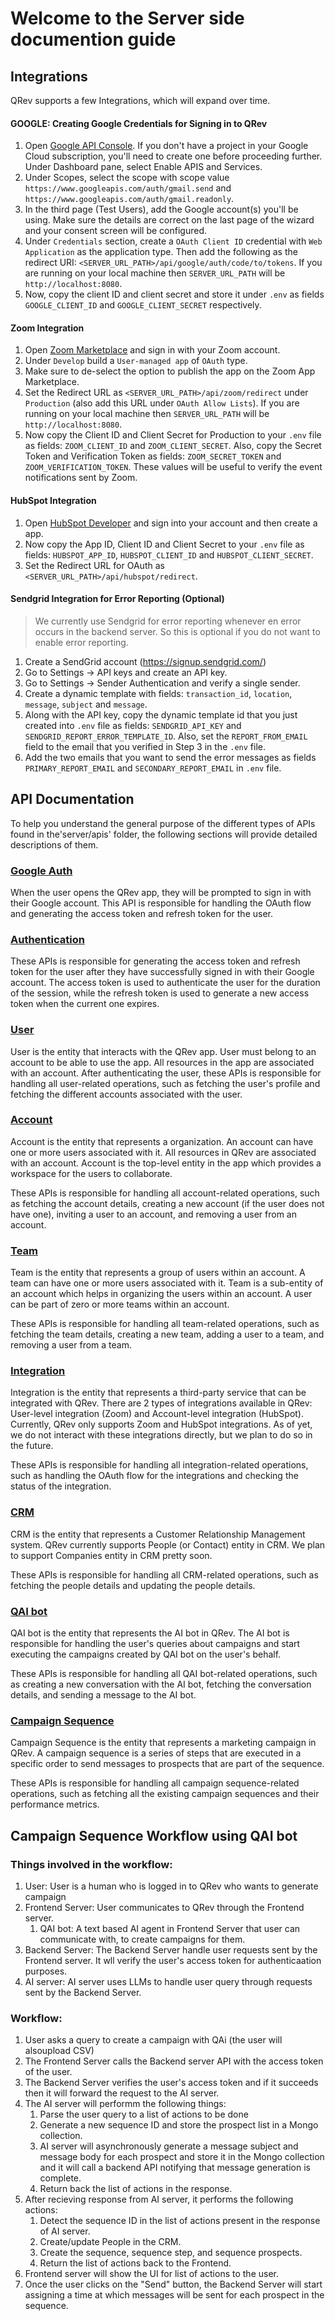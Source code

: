 # Welcome to the Server side documention guide 

## Integrations

QRev supports a few Integrations, which will expand over time. 

####  GOOGLE: Creating Google Credentials for Signing in to QRev

1. Open [Google API Console](https://console.cloud.google.com/apis/dashboard). If you don't have a project in your Google Cloud subscription, you'll need to create one before proceeding further. Under Dashboard pane, select Enable APIS and Services.
2. Under Scopes, select the scope with scope value `https://www.googleapis.com/auth/gmail.send` and `https://www.googleapis.com/auth/gmail.readonly`.
3. In the third page (Test Users), add the Google account(s) you'll be using. Make sure the details are correct on the last page of the wizard and your consent screen will be configured.
4. Under `Credentials` section, create a `OAuth Client ID` credential with `Web Application` as the application type. Then add the following as the redirect URI: `<SERVER_URL_PATH>/api/google/auth/code/to/tokens`. If you are running on your local machine then `SERVER_URL_PATH` will be `http://localhost:8080`.
5. Now, copy the client ID and client secret and store it under `.env` as fields `GOOGLE_CLIENT_ID` and `GOOGLE_CLIENT_SECRET` respectively.

#### Zoom Integration

1. Open [Zoom Marketplace](https://marketplace.zoom.us/) and sign in with your Zoom account.
2. Under `Develop` build a `User-managed app` of `OAuth` type.
3. Make sure to de-select the option to publish the app on the Zoom App Marketplace.
4. Set the Redirect URL as `<SERVER_URL_PATH>/api/zoom/redirect` under `Production` (also add this URL under `OAuth Allow Lists`). If you are running on your local machine then `SERVER_URL_PATH` will be `http://localhost:8080`.
5. Now copy the Client ID and Client Secret for Production to your `.env` file as fields: `ZOOM_CLIENT_ID` and `ZOOM_CLIENT_SECRET`. Also, copy the Secret Token and Verification Token as fields: `ZOOM_SECRET_TOKEN` and `ZOOM_VERIFICATION_TOKEN`. These values will be useful to verify the event notifications sent by Zoom.

#### HubSpot Integration

1. Open [HubSpot Developer](https://developer.hubspot.com/) and sign into your account and then create a app.
2. Now copy the App ID, Client ID and Client Secret to your `.env` file as fields: `HUBSPOT_APP_ID`, `HUBSPOT_CLIENT_ID` and `HUBSPOT_CLIENT_SECRET`.
3. Set the Redirect URL for OAuth as `<SERVER_URL_PATH>/api/hubspot/redirect`.

#### Sendgrid Integration for Error Reporting (Optional)

> We currently use Sendgrid for error reporting whenever en error occurs in the backend server. So this is optional if you do not want to enable error reporting.

1. Create a SendGrid account (https://signup.sendgrid.com/)
2. Go to Settings -> API keys and create an API key.
3. Go to Settings -> Sender Authentication and verify a single sender.
4. Create a dynamic template with fields: `transaction_id`, `location`, `message`, `subject` and `message`.
5. Along with the API key, copy the dynamic template id that you just created into `.env` file as fields: `SENDGRID_API_KEY` and `SENDGRID_REPORT_ERROR_TEMPLATE_ID`. Also, set the `REPORT_FROM_EMAIL` field to the email that you verified in Step 3 in the `.env` file.
6. Add the two emails that you want to send the error messages as fields `PRIMARY_REPORT_EMAIL` and `SECONDARY_REPORT_EMAIL` in `.env` file.

## API Documentation

To help you understand the general purpose of the different types of APIs found in the'server/apis' folder, the following sections will provide detailed descriptions of them.

### [Google Auth](https://github.com/qrev-ai/qrev/tree/main/server/apis/google)

When the user opens the QRev app, they will be prompted to sign in with their Google account. This API is responsible for handling the OAuth flow and generating the access token and refresh token for the user.

### [Authentication](https://github.com/qrev-ai/qrev/tree/main/server/apis/auth)

These APIs is responsible for generating the access token and refresh token for the user after they have successfully signed in with their Google account. The access token is used to authenticate the user for the duration of the session, while the refresh token is used to generate a new access token when the current one expires.

### [User](https://github.com/qrev-ai/qrev/tree/main/server/apis/user)

User is the entity that interacts with the QRev app. User must belong to an account to be able to use the app. All resources in the app are associated with an account.
After authenticating the user, these APIs is responsible for handling all user-related operations, such as fetching the user's profile and fetching the different accounts associated with the user.

### [Account](https://github.com/qrev-ai/qrev/tree/main/server/apis/account)

Account is the entity that represents a organization. An account can have one or more users associated with it. All resources in QRev are associated with an account. Account is the top-level entity in the app which provides a workspace for the users to collaborate.

These APIs is responsible for handling all account-related operations, such as fetching the account details, creating a new account (if the user does not have one), inviting a user to an account, and removing a user from an account.

### [Team](https://github.com/qrev-ai/qrev/tree/main/server/apis/team)

Team is the entity that represents a group of users within an account. A team can have one or more users associated with it. Team is a sub-entity of an account which helps in organizing the users within an account. A user can be part of zero or more teams within an account.

These APIs is responsible for handling all team-related operations, such as fetching the team details, creating a new team, adding a user to a team, and removing a user from a team.

### [Integration](https://github.com/qrev-ai/qrev/tree/main/server/apis/integration)

Integration is the entity that represents a third-party service that can be integrated with QRev. There are 2 types of integrations available in QRev: User-level integration (Zoom) and Account-level integration (HubSpot). Currently, QRev only supports Zoom and HubSpot integrations. As of yet, we do not interact with these integrations directly, but we plan to do so in the future.

These APIs is responsible for handling all integration-related operations, such as handling the OAuth flow for the integrations and checking the status of the integration.

### [CRM](https://github.com/qrev-ai/qrev/tree/main/server/apis/crm)

CRM is the entity that represents a Customer Relationship Management system. QRev currently supports People (or Contact) entity in CRM. We plan to support Companies entity in CRM pretty soon.

These APIs is responsible for handling all CRM-related operations, such as fetching the people details and updating the people details.

### [QAI bot](https://github.com/qrev-ai/qrev/tree/main/server/apis/qai)

QAI bot is the entity that represents the AI bot in QRev. The AI bot is responsible for handling the user's queries about campaigns and start executing the campaigns created by QAI bot on the user's behalf.

These APIs is responsible for handling all QAI bot-related operations, such as creating a new conversation with the AI bot, fetching the conversation details, and sending a message to the AI bot.

### [Campaign Sequence](https://github.com/qrev-ai/qrev/tree/main/server/apis/campaign)

Campaign Sequence is the entity that represents a marketing campaign in QRev. A campaign sequence is a series of steps that are executed in a specific order to send messages to prospects that are part of the sequence.

These APIs is responsible for handling all campaign sequence-related operations, such as fetching all the existing campaign sequences and their performance metrics.


## Campaign Sequence Workflow using QAI bot

### Things involved in the workflow:
1. User: User is a human who is logged in to QRev who wants to generate campaign
2. Frontend Server: User communicates to QRev through the Frontend server.
    1. QAI bot: A text based AI agent in Frontend Server that user can communicate with, to create campaigns for them.
3. Backend Server: The Backend Server handle user requests sent by the Frontend server. It wll verify the user's access token for authenticaation purposes.
4. AI server: AI server uses LLMs to handle user query through requests sent by the Backend Server.

### Workflow:
1. User asks a query to create a campaign with QAi (the user will alsoupload CSV)
2. The Frontend Server calls the Backend server API with the access token of the user.
3. The Backend Server verifies the user's access token and if it succeeds then it will forward the request to the AI server.
4. The AI server will performm the following things:
   1. Parse the user query to a list of actions to be done 
   2. Generate a new sequence ID and store the prospect list in a Mongo collection. 
   3. AI server will asynchronously generate a message subject and message body for each prospect and store it in the Mongo collection and it will call a backend API notifying that message generation is complete.
   4. Return back the list of actions in the response.
5. After recieving response from AI server, it performs the following actions:
   1. Detect the sequence ID in the list of actions present in the response of AI server.
   2. Create/update People in the CRM.
   3. Create the sequence, sequence step, and sequence prospects.
   4. Return the list of actions back to the Frontend.
6. Frontend server will show the UI for list of actions to the user.
7. Once the user clicks on the "Send" button, the Backend Server will start assigning a time at which messages will be sent for each prospect in the sequence.